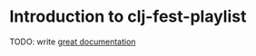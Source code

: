 # Introduction to clj-fest-playlist

TODO: write [great documentation](http://jacobian.org/writing/great-documentation/what-to-write/)
